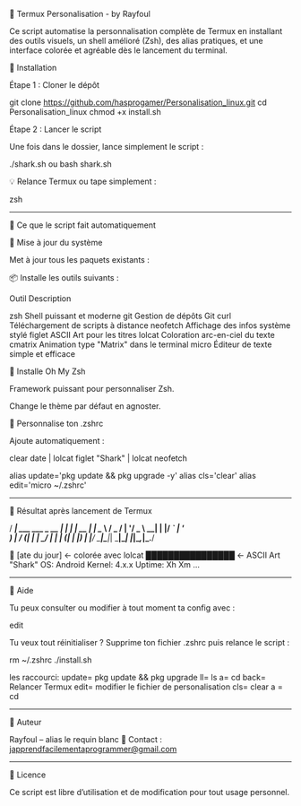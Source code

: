 🦈 Termux Personalisation - by Rayfoul

Ce script automatise la personnalisation complète de Termux en installant des outils visuels, un shell amélioré (Zsh), des alias pratiques, et une interface colorée et agréable dès le lancement du terminal.


📅 Installation

Étape 1 : Cloner le dépôt

git clone https://github.com/hasprogamer/Personalisation_linux.git
cd Personalisation_linux
chmod +x install.sh

Étape 2 : Lancer le script

Une fois dans le dossier, lance simplement le script :

./shark.sh
ou
bash shark.sh

💡 Relance Termux ou tape simplement :

zsh


---

🔧 Ce que le script fait automatiquement

🔁 Mise à jour du système

Met à jour tous les paquets existants :



📦 Installe les outils suivants :

Outil	Description

zsh	Shell puissant et moderne
git	Gestion de dépôts Git
curl Téléchargement de scripts à distance
neofetch	Affichage des infos système stylé
figlet	ASCII Art pour les titres
lolcat	Coloration arc-en-ciel du texte
cmatrix	Animation type "Matrix" dans le terminal
micro	Éditeur de texte simple et efficace


🧠 Installe Oh My Zsh

Framework puissant pour personnaliser Zsh.

Change le thème par défaut en agnoster.


🎨 Personnalise ton .zshrc

Ajoute automatiquement :

clear
date | lolcat
figlet "Shark" | lolcat
neofetch

alias update='pkg update && pkg upgrade -y'
alias cls='clear'
alias edit='micro ~/.zshrc'


---

🥺 Résultat après lancement de Termux


/ ___|  ___  ___ _ __ ___| |_  | | __ _| |__ 
\___ \ / _ \/ __| '__/ _ \ __| | |/ _` | '_ \
 ___) |  __/ (__| | |  __/ |_  | | (_| | |_) |
|____/ \___|\___|_|  \___|\__| |_|\__,_|_.__/
                                                                                  
📅 [ate du jour]   ← colorée avec lolcat
████████████████    ← ASCII Art "Shark"
OS: Android
Kernel: 4.x.x
Uptime: Xh Xm
...


---

🤞 Aide

Tu peux consulter ou modifier à tout moment ta config avec :

edit

Tu veux tout réinitialiser ? Supprime ton fichier .zshrc puis relance le script :

rm ~/.zshrc
./install.sh


les raccourci:
update= pkg update && pkg upgrade
ll= ls
a= cd
back= Relancer Termux
edit= modifier le fichier de personalisation
cls= clear
a = cd


---

👤 Auteur

Rayfoul – alias le requin blanc
📧 Contact : japprendfacilementaprogrammer@gmail.com


---

📄 Licence

Ce script est libre d’utilisation et de modification pour tout usage personnel.


